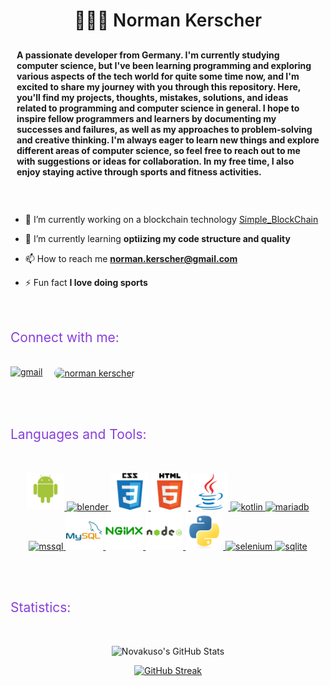 <h1 style="margin-bottom: 10px; font-weight: 600;" align="center">👨🏻‍💻 Norman Kerscher</h1>
<h4 style="padding: 10px 10px;">A passionate developer from Germany. I'm currently studying computer science, but I've been learning programming and exploring various aspects of the tech world for quite some time now, and I'm excited to share my journey with you through this repository. 
Here, you'll find my projects, thoughts, mistakes, solutions, and ideas related to programming and computer science in general. I hope to inspire fellow programmers and learners by documenting my successes and failures, as well as my approaches to problem-solving and creative thinking.
I'm always eager to learn new things and explore different areas of computer science, so feel free to reach out to me with suggestions or ideas for collaboration. 
In my free time, I also enjoy staying active through sports and fitness activities.</h3>
<br>

- 🔭 I’m currently working on a blockchain technology [Simple_BlockChain](https://github.com/Novakuso/Simple_BlockChain)

- 🌱 I’m currently learning **optiizing my code structure and quality**

- 📫 How to reach me **norman.kerscher@gmail.com**

- ⚡ Fun fact **I love doing sports**

<br>

<h2 align="left" style="color: #883EDD; font-weight: 400">Connect with me:</h3><br>
<a href="mailto:norman.kerscher@gmail.com" target="_blank"> <img style="margin:0 15px -25px 0;" src="https://user-images.githubusercontent.com/78341798/194531383-ddb2b774-5bb9-491c-b601-4a4a7d9792fb.svg" alt="gmail" width="60px"/></a>
<a href="https://fb.com/norman kerscher" target="blank"><img align="center" style="border-radius: 20px"          src="https://raw.githubusercontent.com/rahuldkjain/github-profile-readme-generator/master/src/images/icons/Social/facebook.svg" alt="norman kerscher" height="60" width="60" /></a>

<br><br>
<h2 align="left" style="color: #883EDD; font-weight: 400">Languages and Tools:</h3><br>
<p align="center"> <a href="https://developer.android.com" target="_blank" rel="noreferrer"> <img src="https://raw.githubusercontent.com/devicons/devicon/master/icons/android/android-original-wordmark.svg" alt="android" width="60" height="60"/> </a> <a href="https://www.blender.org/" target="_blank" rel="noreferrer"> <img src="https://download.blender.org/branding/community/blender_community_badge_white.svg" alt="blender" width="60" height="60"/> </a> <a href="https://www.w3schools.com/css/" target="_blank" rel="noreferrer"> <img src="https://raw.githubusercontent.com/devicons/devicon/master/icons/css3/css3-original-wordmark.svg" alt="css3" width="60" height="60"/> </a> <a href="https://www.w3.org/html/" target="_blank" rel="noreferrer"> <img src="https://raw.githubusercontent.com/devicons/devicon/master/icons/html5/html5-original-wordmark.svg" alt="html5" width="60" height="60"/> </a> <a href="https://www.java.com" target="_blank" rel="noreferrer"> <img src="https://raw.githubusercontent.com/devicons/devicon/master/icons/java/java-original.svg" alt="java" width="60" height="60"/> </a> <a href="https://kotlinlang.org" target="_blank" rel="noreferrer"> <img src="https://www.vectorlogo.zone/logos/kotlinlang/kotlinlang-icon.svg" alt="kotlin" width="60" height="60"/> </a> <a href="https://mariadb.org/" target="_blank" rel="noreferrer"> <img src="https://www.vectorlogo.zone/logos/mariadb/mariadb-icon.svg" alt="mariadb" width="60" height="60"/> </a> <a href="https://www.microsoft.com/en-us/sql-server" target="_blank" rel="noreferrer"> <img src="https://www.svgrepo.com/show/303229/microsoft-sql-server-logo.svg" alt="mssql" width="60" height="60"/> </a> <a href="https://www.mysql.com/" target="_blank" rel="noreferrer"> <img src="https://raw.githubusercontent.com/devicons/devicon/master/icons/mysql/mysql-original-wordmark.svg" alt="mysql" width="60" height="60"/> </a> <a href="https://www.nginx.com" target="_blank" rel="noreferrer"> <img src="https://raw.githubusercontent.com/devicons/devicon/master/icons/nginx/nginx-original.svg" alt="nginx" width="60" height="60"/> </a> <a href="https://nodejs.org" target="_blank" rel="noreferrer"> <img src="https://raw.githubusercontent.com/devicons/devicon/master/icons/nodejs/nodejs-original-wordmark.svg" alt="nodejs" width="60" height="60"/> </a> <a href="https://www.python.org" target="_blank" rel="noreferrer"> <img src="https://raw.githubusercontent.com/devicons/devicon/master/icons/python/python-original.svg" alt="python" width="60" height="60"/> </a> <a href="https://www.selenium.dev" target="_blank" rel="noreferrer"> <img src="https://raw.githubusercontent.com/detain/svg-logos/780f25886640cef088af994181646db2f6b1a3f8/svg/selenium-logo.svg" alt="selenium" width="60" height="60"/> </a> <a href="https://www.sqlite.org/" target="_blank" rel="noreferrer"> <img src="https://www.vectorlogo.zone/logos/sqlite/sqlite-icon.svg" alt="sqlite" width="60" height="60"/> </a> </p>

<br>
<br
>
<h2 style="color: #883EDD; font-weight: 400">Statistics:</h2><br>

<div align="center">

![Novakuso's GitHub Stats](https://github-readme-stats.vercel.app/api?username=novakuso&hide=stars&count_private=true&show_icons=true&theme=midnight-purple&border_radius=20)

[![GitHub Streak](https://streak-stats.demolab.com?user=novakuso&theme=midnight-purple&border_radius=40)](https://git.io/streak-stats)

</div>
